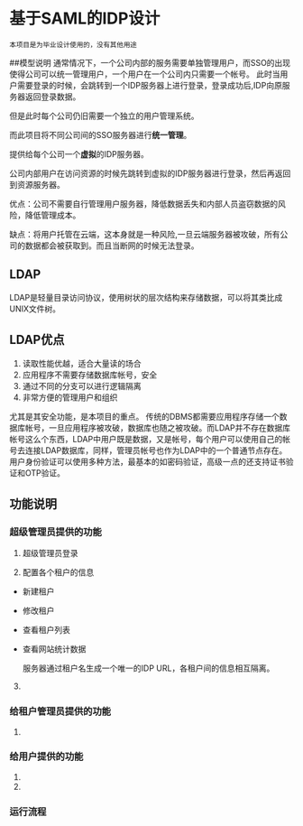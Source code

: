 # 基于SAML的IDP设计

	本项目是为毕业设计使用的，没有其他用途
##模型说明
通常情况下，一个公司内部的服务需要单独管理用户，而SSO的出现使得公司可以统一管理用户，一个用户在一个公司内只需要一个帐号。
此时当用户需要登录的时候，会跳转到一个IDP服务器上进行登录，登录成功后,IDP向原服务器返回登录数据。

但是此时每个公司仍旧需要一个独立的用户管理系统。

而此项目将不同公司间的SSO服务器进行**统一管理**。

提供给每个公司一个**虚拟**的IDP服务器。

公司内部用户在访问资源的时候先跳转到虚拟的IDP服务器进行登录，然后再返回到资源服务器。

优点：公司不需要自行管理用户服务器，降低数据丢失和内部人员盗窃数据的风险，降低管理成本。

缺点：将用户托管在云端，这本身就是一种风险,一旦云端服务器被攻破，所有公司的数据都会被获取到。而且当断网的时候无法登录。

## LDAP

LDAP是轻量目录访问协议，使用树状的层次结构来存储数据，可以将其类比成UNIX文件树。

## LDAP优点

1. 读取性能优越，适合大量读的场合
2. 应用程序不需要存储数据库帐号，安全
3. 通过不同的分支可以进行逻辑隔离
4. 非常方便的管理用户和组织

尤其是其安全功能，是本项目的重点。
传统的DBMS都需要应用程序存储一个数据库帐号，一旦应用程序被攻破，数据库也随之被攻破。而LDAP并不存在数据库帐号这么个东西，LDAP中用户既是数据，又是帐号，每个用户可以使用自己的帐号去连接LDAP数据库，同样，管理员帐号也作为LDAP中的一个普通节点存在。
用户身份验证可以使用多种方法，最基本的如密码验证，高级一点的还支持证书验证和OTP验证。

## 功能说明

    
### 超级管理员提供的功能

1. 超级管理员登录
	
	
2. 配置各个租户的信息

  * 新建租户
  * 修改租户
  * 查看租户列表
  * 查看网站统计数据

	服务器通过租户名生成一个唯一的IDP URL，各租户间的信息相互隔离。

3. 

### 给租户管理员提供的功能

1. 

### 给用户提供的功能

1.  
2.  

### 运行流程
